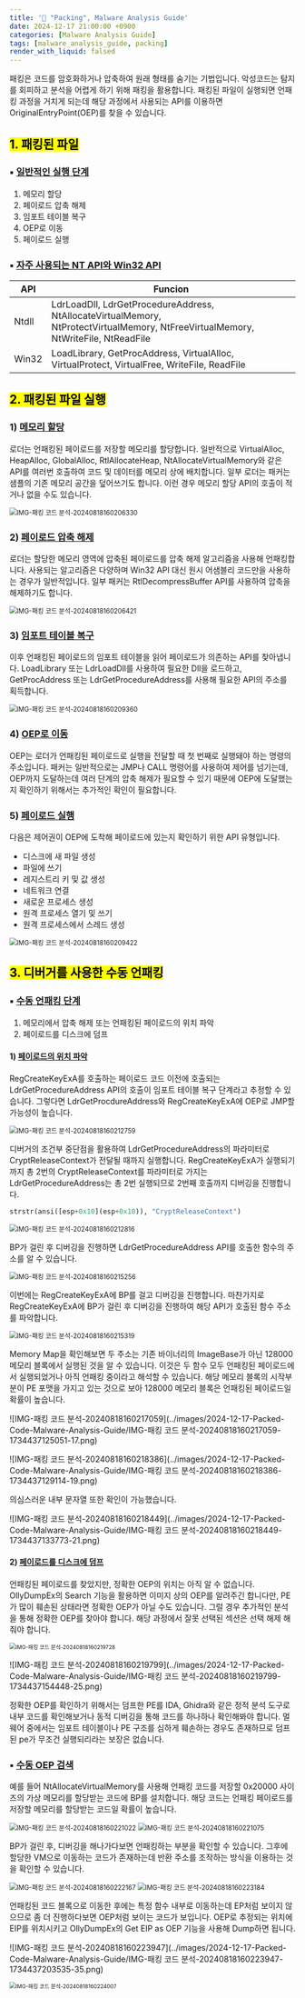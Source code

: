 ```yaml
---
title: '📑 "Packing", Malware Analysis Guide'
date: 2024-12-17 21:00:00 +0900
categories: [Malware Analysis Guide]
tags: [malware_analysis_guide, packing]
render_with_liquid: falsed
---
```


패킹은 코드를 암호화하거나 압축하여 원래 형태를 숨기는 기법입니다. 악성코드는 탐지를 회피하고 분석을 어렵게 하기 위해 패킹을 활용합니다. 패킹된 파일이 실행되면 언패킹 과정을 거치게 되는데 해당 과정에서 사용되는 API를 이용하면 OriginalEntryPoint(OEP)를 찾을 수 있습니다.

## <mark>1. 패킹된 파일</mark>

### ▪ <u>일반적인 실행 단계</u>

1. 메모리 할당
2. 페이로드 압축 해제
3. 임포트 테이블 복구
4. OEP로 이동
5. 페이로드 실행

### ▪ <u>자주 사용되는 NT API와 Win32 API</u>

| API   | Funcion                                                      |
| ----- | ------------------------------------------------------------ |
| Ntdll | LdrLoadDll, LdrGetProcedureAddress, NtAllocateVirtualMemory,<br />NtProtectVirtualMemory, NtFreeVirtualMemory, NtWriteFile, NtReadFile |
| Win32 | LoadLibrary, GetProcAddress, VirtualAlloc, VirtualProtect, VirtualFree, WriteFile, ReadFile |



## <mark>2. 패킹된 파일 실행</mark>

### 1) <u>메모리 할당</u>

로더는 언패킹된 페이로드를 저장할 메모리를 할당합니다. 일반적으로 VirtualAlloc, HeapAlloc, GlobalAlloc, RtlAllocateHeap, NtAllocateVirtualMemory와 같은 API를 여러번 호출하여 코드 및 데이터를 메모리 상에 배치합니다. 일부 로더는 패커는 샘플의 기존 메모리 공간을 덮어쓰기도 합니다. 이런 경우 메모리 할당 API의 호출이 적거나 없을 수도 있습니다.

<img src="../images/2024-12-17-Packed-Code-Malware-Analysis-Guide/IMG-패킹 코드 분석-20240818160206330-1734437013936-1.png" alt="IMG-패킹 코드 분석-20240818160206330" style="zoom:80%;" />

### 2) <u>페이로드 압축 해제</u>

로더는 할당한 메모리 영역에 압축된 페이로드를 압축 해제 알고리즘을 사용해 언패킹합니다. 사용되는 알고리즘은 다양하며 Win32 API 대신 원시 어샘블리 코드만을 사용하는 경우가 일반적입니다. 일부 패커는 RtlDecompressBuffer API를 사용하여 압축을 해제하기도 합니다.

<img src="../images/2024-12-17-Packed-Code-Malware-Analysis-Guide/IMG-패킹 코드 분석-20240818160206421-1734437029632-3.png" alt="IMG-패킹 코드 분석-20240818160206421" style="zoom:80%;" />

### 3) <u>임포트 테이블 복구</u>

이후 언패킹된 페이로드의 임포트 테이블을 읽어 페이로드가 의존하는 API를 찾아냅니다. LoadLibrary 또는 LdrLoadDll를 사용하여 필요한 Dll을 로드하고, GetProcAddress 또는 LdrGetProcedureAddress를 사용해 필요한 API의 주소를 획득합니다.

<img src="../images/2024-12-17-Packed-Code-Malware-Analysis-Guide/IMG-패킹 코드 분석-20240818160209360-1734437040365-5.png" alt="IMG-패킹 코드 분석-20240818160209360" style="zoom:80%;" />

### 4) <u>OEP로 이동</u>

OEP는 로더가 언패킹된 페이로드로 실행을 전달할 때 첫 번째로 실행돼야 하는 명령의 주소입니다. 패커는 일반적으로는 JMP나 CALL 명령어를 사용하여 제어를 넘기는데, OEP까지 도달하는데 여러 단계의 압축 해제가 필요할 수 있기 때문에 OEP에 도달했는지 확인하기 위해서는 추가적인 확인이 필요합니다.

### 5) <u>페이로드 실행</u>

다음은 제어권이 OEP에 도착해 페이로드에 있는지 확인하기 위한 API 유형입니다.

- 디스크에 새 파일 생성
- 파일에 쓰기
- 레지스트리 키 및 값 생성
- 네트워크 연결
- 새로운 프로세스 생성
- 원격 프로세스 열기 및 쓰기
- 원격 프로세스에서 스레드 생성

<img src="../images/2024-12-17-Packed-Code-Malware-Analysis-Guide/IMG-패킹 코드 분석-20240818160209422-1734437076160-7.png" alt="IMG-패킹 코드 분석-20240818160209422" style="zoom:80%;" />

## <mark>3. 디버거를 사용한 수동 언패킹</mark>

### ▪ <u>수동 언패킹 단계</u>

1. 메모리에서 압축 해제 또는 언패킹된 페이로드의 위치 파악
2. 페이로드를 디스크에 덤프

#### 1) <u>페이로드의 위치 파악</u>

RegCreateKeyExA를 호출하는 페이로드 코드 이전에 호출되는 LdrGetProcedureAddress API의 호출이 임포트 테이블 복구 단계라고 추정할 수 있습니다. 그렇다면 LdrGetProcdureAddress와 RegCreateKeyExA에 OEP로 JMP할 가능성이 높습니다.

<img src="../images/2024-12-17-Packed-Code-Malware-Analysis-Guide/IMG-패킹 코드 분석-20240818160212759-1734437085942-9.png" alt="IMG-패킹 코드 분석-20240818160212759" style="zoom:80%;" />

디버거의 조건부 중단점을 활용하여 LdrGetProcedureAddress의 파라미터로 CryptReleaseContext가 전달될 때까지 실행합니다. RegCreateKeyExA가 실행되기까지 총 2번의 CryptReleaseContext를 파라미터로 가지는 LdrGetProcedureAddress는 총 2번 실행되므로 2번째 호출까지 디버깅을 진행합니다.

```python
strstr(ansi([esp+0x10](esp+0x10)), "CryptReleaseContext")
```

<img src="../images/2024-12-17-Packed-Code-Malware-Analysis-Guide/IMG-패킹 코드 분석-20240818160212816-1734437105552-11.png" alt="IMG-패킹 코드 분석-20240818160212816" style="zoom:80%;" />

BP가 걸린 후 디버깅을 진행하면 LdrGetProcedureAddress API를 호출한 함수의 주소를 알 수 있습니다.

<img src="../images/2024-12-17-Packed-Code-Malware-Analysis-Guide/IMG-패킹 코드 분석-20240818160215256-1734437113370-13.png" alt="IMG-패킹 코드 분석-20240818160215256" style="zoom:80%;" />

이번에는 RegCreateKeyExA에 BP를 걸고 디버깅을 진행합니다. 마찬가지로 RegCreateKeyExA에 BP가 걸린 후 디버깅을 진행하여 해당 API가 호출된 함수 주소를 파악합니다.

<img src="../images/2024-12-17-Packed-Code-Malware-Analysis-Guide/IMG-패킹 코드 분석-20240818160215319-1734437117573-15.png" alt="IMG-패킹 코드 분석-20240818160215319" style="zoom:80%;" />

Memory Map을 확인해보면 두 주소는 기존 바이너리의 ImageBase가 아닌 128000 메모리 블록에서 실행된 것을 알 수 있습니다. 이것은 두 함수 모두 언패킹된 페이로드에서 실행되었거나 아직 언패킹 중이라고 해석할 수 있습니다. 해당 메모리 블록의 시작부분이 PE 포맷을 가지고 있는 것으로 보아 128000 메모리 블록은 언패킹된 페이로드일 확률이 높습니다.

![IMG-패킹 코드 분석-20240818160217059](../images/2024-12-17-Packed-Code-Malware-Analysis-Guide/IMG-패킹 코드 분석-20240818160217059-1734437125051-17.png)

![IMG-패킹 코드 분석-20240818160218386](../images/2024-12-17-Packed-Code-Malware-Analysis-Guide/IMG-패킹 코드 분석-20240818160218386-1734437129114-19.png)

의심스러운 내부 문자열 또한 확인이 가능했습니다.

![IMG-패킹 코드 분석-20240818160218449](../images/2024-12-17-Packed-Code-Malware-Analysis-Guide/IMG-패킹 코드 분석-20240818160218449-1734437133773-21.png)

#### 2) <u>페이로드를 디스크에 덤프</u>

언패킹된 페이로드를 찾았지만, 정확한 OEP의 위치는 아직 알 수 없습니다. OllyDumpEx의 Search 기능을 활용하면 이미지 상의 OEP를 알려주긴 합니다만, PE가 많이 훼손된 상태라면 정확한 OEP가 아닐 수도 있습니다. 그럴 경우 추가적인 분석을 통해 정확한 OEP를 찾아야 합니다. 해당 과정에서 잘못 선택된 섹션은 선택 해제 해줘야 합니다.

<img src="../images/2024-12-17-Packed-Code-Malware-Analysis-Guide/IMG-패킹 코드 분석-20240818160219728-1734437142678-23.png" alt="IMG-패킹 코드 분석-20240818160219728" style="zoom:67%;" />

![IMG-패킹 코드 분석-20240818160219799](../images/2024-12-17-Packed-Code-Malware-Analysis-Guide/IMG-패킹 코드 분석-20240818160219799-1734437154448-25.png)

정확한 OEP를 확인하기 위해서는 덤프한 PE를 IDA, Ghidra와 같은 정적 분석 도구로 내부 코드를 확인해보거나 동적 디버깅을 통해 코드를 하나하나 확인해봐야 합니다. 멀웨어 중에서는 임포트 테이블이나 PE 구조를 심하게 훼손하는 경우도 존재하므로 덤프된 pe가 무조건 실행되리라는 보장은 없습니다.

### ▪ <u>수동 OEP 검색</u>

예를 들어 NtAllocateVirtualMemory를 사용해 언패킹 코드를 저장할 0x20000 사이즈의 가상 메모리를 할당받는 코드에 BP를 설치합니다. 해당 코드는 언패킹 페이로드를 저장할 메모리를 할당받는 코드일 확률이 높습니다.

<img src="../images/2024-12-17-Packed-Code-Malware-Analysis-Guide/IMG-패킹 코드 분석-20240818160221022-1734437160458-27.png" alt="IMG-패킹 코드 분석-20240818160221022" style="zoom:80%;" />

<img src="../images/2024-12-17-Packed-Code-Malware-Analysis-Guide/IMG-패킹 코드 분석-20240818160221075-1734437163950-29.png" alt="IMG-패킹 코드 분석-20240818160221075" style="zoom:80%;" />

BP가 걸린 후, 디버깅을 해나가다보면 언패킹하는 부분을 확인할 수 있습니다. 그후에 할당한 VM으로 이동하는 코드가 존재하는데 반환 주소를 조작하는 방식을 이용하는 것을 확인할 수 있습니다.

<img src="../images/2024-12-17-Packed-Code-Malware-Analysis-Guide/IMG-패킹 코드 분석-20240818160222167-1734437167899-31.png" alt="IMG-패킹 코드 분석-20240818160222167" style="zoom:80%;" />

<img src="../images/2024-12-17-Packed-Code-Malware-Analysis-Guide/IMG-패킹 코드 분석-20240818160223184-1734437172464-33.png" alt="IMG-패킹 코드 분석-20240818160223184" style="zoom:80%;" />

언패킹된 코드 블록으로 이동한 후에는 특정 함수 내부로 이동하는데 EP처럼 보이지 않으므로 좀 더 진행하다보면 OEP처럼 보이는 코드가 보입니다. OEP로 추정되는 위치에 EIP를 위치시키고 OllyDumpEx의 Get EIP as OEP 기능을 사용해 Dump하면 됩니다.

![IMG-패킹 코드 분석-20240818160223947](../images/2024-12-17-Packed-Code-Malware-Analysis-Guide/IMG-패킹 코드 분석-20240818160223947-1734437203535-35.png)

<img src="../images/2024-12-17-Packed-Code-Malware-Analysis-Guide/IMG-패킹 코드 분석-20240818160224007-1734437208332-37.png" alt="IMG-패킹 코드 분석-20240818160224007" style="zoom:67%;" />